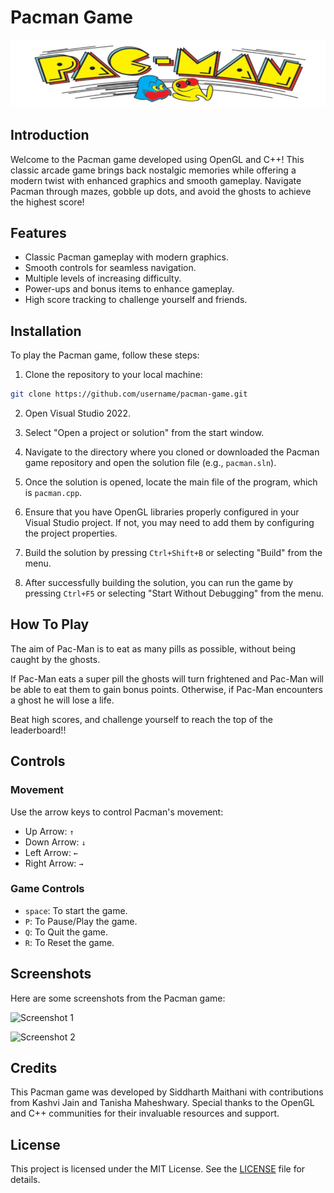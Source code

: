 # Pacman Game

![Pacman Header Image](Pacman.png)

## Introduction

Welcome to the Pacman game developed using OpenGL and C++! This classic arcade game brings back nostalgic memories while offering a modern twist with enhanced graphics and smooth gameplay. Navigate Pacman through mazes, gobble up dots, and avoid the ghosts to achieve the highest score!

## Features

- Classic Pacman gameplay with modern graphics.
- Smooth controls for seamless navigation.
- Multiple levels of increasing difficulty.
- Power-ups and bonus items to enhance gameplay.
- High score tracking to challenge yourself and friends.

## Installation

To play the Pacman game, follow these steps:

1. Clone the repository to your local machine:

```bash
git clone https://github.com/username/pacman-game.git
```

2. Open Visual Studio 2022.

3. Select "Open a project or solution" from the start window.

4. Navigate to the directory where you cloned or downloaded the Pacman game repository and open the solution file (e.g., `pacman.sln`).

5. Once the solution is opened, locate the main file of the program, which is `pacman.cpp`.

6. Ensure that you have OpenGL libraries properly configured in your Visual Studio project. If not, you may need to add them by configuring the project properties.

7. Build the solution by pressing `Ctrl+Shift+B` or selecting "Build" from the menu.

8. After successfully building the solution, you can run the game by pressing `Ctrl+F5` or selecting "Start Without Debugging" from the menu.

## How To Play
The aim of Pac-Man is to eat as many pills as possible, without being caught by the ghosts.

If Pac-Man eats a super pill the ghosts will turn frightened and Pac-Man will be able to eat them to gain bonus points. Otherwise, if Pac-Man encounters a ghost he will lose a life.

Beat high scores, and challenge yourself to reach the top of the leaderboard!!

## Controls
### Movement
Use the arrow keys to control Pacman's movement:
  - Up Arrow: ```↑```
  - Down Arrow: ```↓```
  - Left Arrow: ```←```
  - Right Arrow: ```→```

### Game Controls
- ```space```: To start the game.
- ```P```: To Pause/Play the game.
- ```Q```: To Quit the game.
- ```R```: To Reset the game.


## Screenshots

Here are some screenshots from the Pacman game:

![Screenshot 1](screenshot1.png)

![Screenshot 2](screenshot2.png)

## Credits

This Pacman game was developed by Siddharth Maithani with contributions from Kashvi Jain and Tanisha Maheshwary. 
Special thanks to the OpenGL and C++ communities for their invaluable resources and support.


## License

This project is licensed under the MIT License. See the [LICENSE](LICENSE) file for details.

